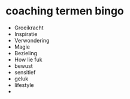 # coaching termen bingo

- Groeikracht
- Inspiratie
- Verwondering
- Magie
- Bezieling
- How lie fuk
- bewust
- sensitief
- geluk
- lifestyle
-
